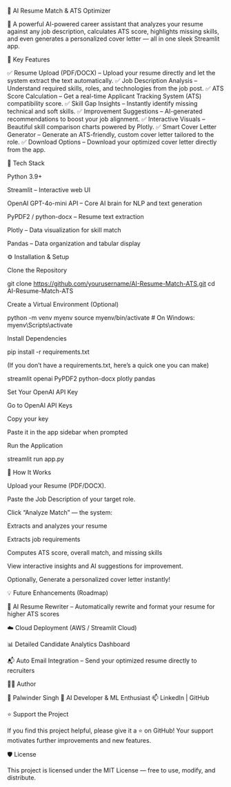 🧠 AI Resume Match & ATS Optimizer

🚀 A powerful AI-powered career assistant that analyzes your resume against any job description, calculates ATS score, highlights missing skills, and even generates a personalized cover letter — all in one sleek Streamlit app.

🌟 Key Features

✅ Resume Upload (PDF/DOCX) – Upload your resume directly and let the system extract the text automatically.
✅ Job Description Analysis – Understand required skills, roles, and technologies from the job post.
✅ ATS Score Calculation – Get a real-time Applicant Tracking System (ATS) compatibility score.
✅ Skill Gap Insights – Instantly identify missing technical and soft skills.
✅ Improvement Suggestions – AI-generated recommendations to boost your job alignment.
✅ Interactive Visuals – Beautiful skill comparison charts powered by Plotly.
✅ Smart Cover Letter Generator – Generate an ATS-friendly, custom cover letter tailored to the role.
✅ Download Options – Download your optimized cover letter directly from the app.


🧩 Tech Stack

Python 3.9+

Streamlit – Interactive web UI

OpenAI GPT-4o-mini API – Core AI brain for NLP and text generation

PyPDF2 / python-docx – Resume text extraction

Plotly – Data visualization for skill match

Pandas – Data organization and tabular display

⚙️ Installation & Setup

Clone the Repository

git clone https://github.com/yourusername/AI-Resume-Match-ATS.git
cd AI-Resume-Match-ATS


Create a Virtual Environment (Optional)

python -m venv myenv
source myenv/bin/activate   # On Windows: myenv\Scripts\activate


Install Dependencies

pip install -r requirements.txt


(If you don’t have a requirements.txt, here’s a quick one you can make)

streamlit
openai
PyPDF2
python-docx
plotly
pandas


Set Your OpenAI API Key

Go to OpenAI API Keys

Copy your key

Paste it in the app sidebar when prompted

Run the Application

streamlit run app.py

🧮 How It Works

Upload your Resume (PDF/DOCX).

Paste the Job Description of your target role.

Click “Analyze Match” — the system:

Extracts and analyzes your resume

Extracts job requirements

Computes ATS score, overall match, and missing skills

View interactive insights and AI suggestions for improvement.

Optionally, Generate a personalized cover letter instantly!

💡 Future Enhancements (Roadmap)

🧾 AI Resume Rewriter – Automatically rewrite and format your resume for higher ATS scores

☁️ Cloud Deployment (AWS / Streamlit Cloud)

📊 Detailed Candidate Analytics Dashboard

📬 Auto Email Integration – Send your optimized resume directly to recruiters

🧑‍💻 Author

👤 Palwinder Singh
💼 AI Developer & ML Enthusiast
📫 LinkedIn
 | GitHub

⭐ Support the Project

If you find this project helpful, please give it a ⭐ on GitHub!
Your support motivates further improvements and new features.

🛡️ License

This project is licensed under the MIT License — free to use, modify, and distribute.
